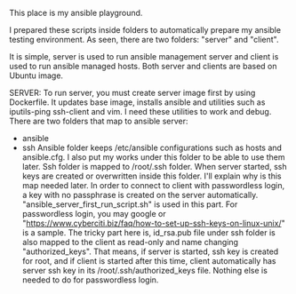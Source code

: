 This place is my ansible playground.

I prepared these scripts inside folders to automatically prepare my ansible testing environment. As seen, there are two folders: "server" and "client".

It is simple, server is used to run ansible management server and client is used to run ansible managed hosts.
Both server and clients are based on Ubuntu image.

SERVER:
To run server, you must create server image first by using Dockerfile. It updates base image, installs ansible and utilities such as iputils-ping ssh-client and vim. I need these utilities to work and debug.
There are two folders that map to ansible server:
- ansible
- ssh
Ansible folder keeps /etc/ansible configurations such as hosts and ansible.cfg. I also put my works under this folder to be able to use them later.
Ssh folder is mapped to /root/.ssh folder. When server started, ssh keys are created or overwritten inside this folder. I'll explain why is this map needed later.
In order to connect to client with passwordless login, a key with no passphrase is created on the server automatically. "ansible_server_first_run_script.sh" is used in this part. 
For passwordless login, you may google or "https://www.cyberciti.biz/faq/how-to-set-up-ssh-keys-on-linux-unix/" is a sample.
The tricky part here is, id_rsa.pub file under ssh folder is also mapped to the client as read-only and name changing "authorized_keys". That means, if server is started, ssh key is created for root, and if client is started after this time, client automatically has server ssh key in its /root/.ssh/authorized_keys file. Nothing else is needed to do for passwordless login.


